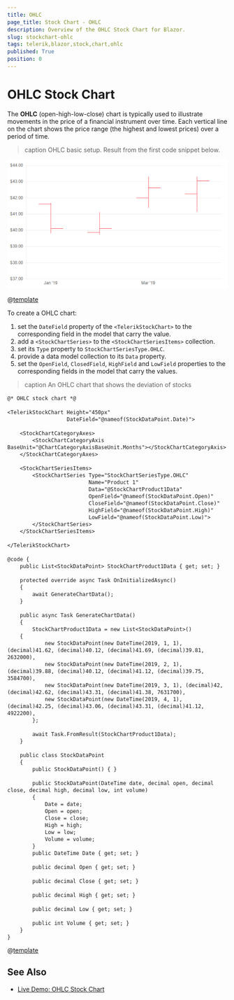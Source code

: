 ```yaml
---
title: OHLC
page_title: Stock Chart - OHLC
description: Overview of the OHLC Stock Chart for Blazor.
slug: stockchart-ohlc
tags: telerik,blazor,stock,chart,ohlc
published: True
position: 0
---
```


# OHLC Stock Chart

The **OHLC** (open-high-low-close) chart is typically used to illustrate movements in the price of a financial instrument over time. Each vertical line on the chart shows the price range (the highest and lowest prices) over a period of time.

>caption OHLC basic setup. Result from the first code snippet below.

![](images/basic-ohlc-chart.png)

@[template](/_contentTemplates/stockchart/link-to-basics.md#understand-basics-and-databinding-first)

To create a OHLC chart:

1. set the `DateField` property of the `<TelerikStockChart>` to the corresponding field in the model that carry the value.
1. add a `<StockChartSeries>` to the `<StockChartSeriesItems>` collection.
1. set its `Type` property to `StockChartSeriesType.OHLC`.
1. provide a data model collection to its `Data` property.
1. set the `OpenField`, `ClosedField`, `HighField` and `LowField` properties to the corresponding fields in the model that carry the values.

>caption An OHLC chart that shows the deviation of stocks

````CSHTML
@* OHLC stock chart *@

<TelerikStockChart Height="450px"
                   DateField="@nameof(StockDataPoint.Date)">

    <StockChartCategoryAxes>
        <StockChartCategoryAxis BaseUnit="@ChartCategoryAxisBaseUnit.Months"></StockChartCategoryAxis>
    </StockChartCategoryAxes>

    <StockChartSeriesItems>
        <StockChartSeries Type="StockChartSeriesType.OHLC"
                          Name="Product 1"
                          Data="@StockChartProduct1Data"
                          OpenField="@nameof(StockDataPoint.Open)"
                          CloseField="@nameof(StockDataPoint.Close)"
                          HighField="@nameof(StockDataPoint.High)"
                          LowField="@nameof(StockDataPoint.Low)">
        </StockChartSeries>
    </StockChartSeriesItems>

</TelerikStockChart>

@code {
    public List<StockDataPoint> StockChartProduct1Data { get; set; }

    protected override async Task OnInitializedAsync()
    {
        await GenerateChartData();
    }

    public async Task GenerateChartData()
    {
        StockChartProduct1Data = new List<StockDataPoint>()
    {
            new StockDataPoint(new DateTime(2019, 1, 1), (decimal)41.62, (decimal)40.12, (decimal)41.69, (decimal)39.81, 2632000),
            new StockDataPoint(new DateTime(2019, 2, 1), (decimal)39.88, (decimal)40.12, (decimal)41.12, (decimal)39.75, 3584700),
            new StockDataPoint(new DateTime(2019, 3, 1), (decimal)42, (decimal)42.62, (decimal)43.31, (decimal)41.38, 7631700),
            new StockDataPoint(new DateTime(2019, 4, 1), (decimal)42.25, (decimal)43.06, (decimal)43.31, (decimal)41.12, 4922200),
        };

        await Task.FromResult(StockChartProduct1Data);
    }

    public class StockDataPoint
    {
        public StockDataPoint() { }

        public StockDataPoint(DateTime date, decimal open, decimal close, decimal high, decimal low, int volume)
        {
            Date = date;
            Open = open;
            Close = close;
            High = high;
            Low = low;
            Volume = volume;
        }
        public DateTime Date { get; set; }

        public decimal Open { get; set; }

        public decimal Close { get; set; }

        public decimal High { get; set; }

        public decimal Low { get; set; }

        public int Volume { get; set; }
    }
}
````


@[template](/_contentTemplates/chart/link-to-basics.md#configurable-nested-chart-settings)

## See Also

  * [Live Demo: OHLC Stock Chart](https://demos.telerik.com/blazor-ui/chart/todo)
